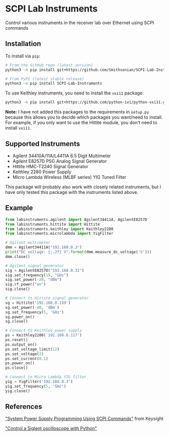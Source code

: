 SCPI Lab Instruments
====================

Control various instruments in the receiver lab over Ethernet using SCPI commands

Installation
------------

To install via ``pip``:

```bash
# From the GitHub repo (latest version)
python3 -m pip install git+https://github.com/Smithsonian/SCPI-Lab-Instruments.git

# From PyPI (latest stable release)
python3 -m pip install SCPI-Lab-Instruments
```

To use Keithley instruments, you need to install the ``vxi11`` package:

```bash
python3 -m pip install git+https://github.com/python-ivi/python-vxi11.git
```

**Note:** I have not added this packages to the requirements in ``setup.py`` because this allows you to decide which packages you want/need to install. For example, if you only want to use the Hittite module, you don't need to install ``vxi11``.

Supported Instruments
---------------------

- Agilent 34410A/11A/L4411A 6.5 Digit Multimeter
- Agilent E8257D PSG Analog Signal Generator
- Hittite HMC-T2240 Signal Generator
- Keithley 2280 Power Supply
- Micro Lambda Wireless (MLBF series) YIG Tuned Filter

This package will probably also work with closely related instruments, but I have only tested this package with the instruments listed above.

Example
-------

```python
from labinstruments.agilent import Agilent34411A, AgilentE8257D
from labinstruments.hittite import Hittite
from labinstruments.keithley import Keithley2280
from labinstruments.microlambda import YigFilter

# Agilent multimeter
dmm = Agilent34411A("192.168.0.3")
print("DC voltage: {:.2f} V".format(dmm.measure_dc_voltage('V')))
dmm.close()

# Agilent signal generator
sig = AgilentE8257D("192.168.0.31")
sig.set_frequency(15, "GHz")
sig.set_power(-20, "dBm")
sig.rf_power("on")
sig.close()

# Connect to Hittite signal generator
sg = Hittite('192.168.0.159')
sg.set_power(-40, 'dBm')
sg.set_frequency(5, 'GHz')
sg.power_on()
sg.close()

# Connect to Keithley power supply
ps = Keithley2280('192.168.0.117')
ps.reset()
ps.output_on()
ps.set_voltage_limit(12)
ps.set_voltage(2)
ps.set_current(0.1)
ps.power_on()
ps.close()

# Connect to Micro Lambda YIG filter
yig = YigFilter('192.168.0.3')
yig.set_frequency(5, 'GHz')
yig.close()
```

References
----------

["System Power Supply Programming Using SCPI Commands"](https://www.keysight.com/us/en/assets/7018-06572/white-papers/5992-3841.pdf) from Keysight

["Control a Siglent oscilloscope with Python"](https://ktln2.org/2018/02/20/control-siglent-oscilloscope/)
